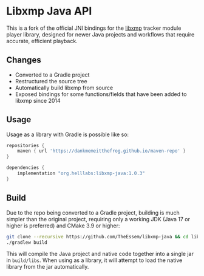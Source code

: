 # Libxmp Java API

This is a fork of the official JNI bindings for the [libxmp](https://github.com/libxmp/libxmp) tracker module player library, designed for newer Java projects and workflows that require accurate, efficient playback.

## Changes
- Converted to a Gradle project
- Restructured the source tree
- Automatically build libxmp from source
- Exposed bindings for some functions/fields that have been added to libxmp since 2014

## Usage
Usage as a library with Gradle is possible like so:
```groovy
repositories {
    maven { url 'https://dankmemeitthefrog.github.io/maven-repo' }
}

dependencies {
    implementation "org.helllabs:libxmp-java:1.0.3"
}
```

## Build

Due to the repo being converted to a Gradle project, building is much simpler than the original project, requiring only a working JDK (Java 17 or higher is preferred) and CMake 3.9 or higher:
```sh
git clone --recursive https://github.com/TheEssem/libxmp-java && cd libxmp-java
./gradlew build
```

This will compile the Java project and native code together into a single jar in `build/libs`. When using as a library, it will attempt to load the native library from the jar automatically.